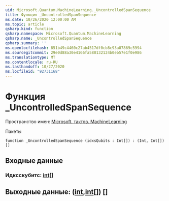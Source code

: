 ```yaml
---
uid: Microsoft.Quantum.MachineLearning._UncontrolledSpanSequence
title: Функция _UncontrolledSpanSequence
ms.date: 10/26/2020 12:00:00 AM
ms.topic: article
qsharp.kind: function
qsharp.namespace: Microsoft.Quantum.MachineLearning
qsharp.name: _UncontrolledSpanSequence
qsharp.summary: ''
ms.openlocfilehash: 851b49c4460c27ab4517df0cb8c93a87869c5994
ms.sourcegitcommit: 29e0d88a30e4166fa580132124b0eb57e1f0e986
ms.translationtype: MT
ms.contentlocale: ru-RU
ms.lasthandoff: 10/27/2020
ms.locfileid: "92731168"
---
```

# <a name="_uncontrolledspansequence-function"></a>Функция _UncontrolledSpanSequence

Пространство имен: [Microsoft. тактов. MachineLearning](xref:Microsoft.Quantum.MachineLearning)

Пакеты [](https://nuget.org/packages/)




```qsharp
function _UncontrolledSpanSequence (idxsQubits : Int[]) : (Int, Int[])[]
```


## <a name="input"></a>Входные данные

### <a name="idxsqubits--int"></a>Идксскубитс: [int](xref:microsoft.quantum.lang-ref.int)[]





## <a name="output--intint"></a>Выходные данные: ([int](xref:microsoft.quantum.lang-ref.int),[int](xref:microsoft.quantum.lang-ref.int)[]) []


